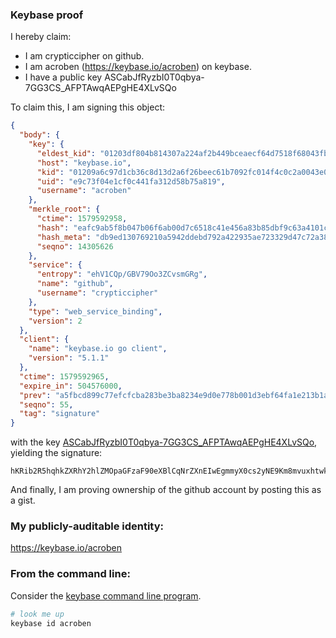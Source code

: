 ### Keybase proof

I hereby claim:

  * I am crypticcipher on github.
  * I am acroben (https://keybase.io/acroben) on keybase.
  * I have a public key ASCabJfRyzbI0T0qbya-7GG3CS_AFPTAwqAEPgHE4XLvSQo

To claim this, I am signing this object:

```json
{
  "body": {
    "key": {
      "eldest_kid": "01203df804b814307a224af2b449bceaecf64d7518f68043fb752f5c5ef56e45a7140a",
      "host": "keybase.io",
      "kid": "01209a6c97d1cb36c8d13d2a6f26beec61b7092fc014f4c0c2a0043e01c4e172ef490a",
      "uid": "e9c73f04e1cf0c441fa312d58b75a819",
      "username": "acroben"
    },
    "merkle_root": {
      "ctime": 1579592958,
      "hash": "eafc9ab5f8b047b06f6ab00d7c6518c41e456a83b85dbf9c63a4101c6f2f9746e3076ed182912e17a93b9d27ea3acfc021b1ed742dc42621217ad80d51e33e48",
      "hash_meta": "db9ed130769210a5942ddebd792a422935ae723329d47c72a3862d924732b7a1",
      "seqno": 14305626
    },
    "service": {
      "entropy": "ehV1CQp/GBV79Oo3ZCvsmGRg",
      "name": "github",
      "username": "crypticcipher"
    },
    "type": "web_service_binding",
    "version": 2
  },
  "client": {
    "name": "keybase.io go client",
    "version": "5.1.1"
  },
  "ctime": 1579592965,
  "expire_in": 504576000,
  "prev": "a5fbcd899c77efcfcba283be3ba8234e9d0e778b001d3ebf64fa1e213b1a3d03",
  "seqno": 55,
  "tag": "signature"
}
```

with the key [ASCabJfRyzbI0T0qbya-7GG3CS_AFPTAwqAEPgHE4XLvSQo](https://keybase.io/acroben), yielding the signature:

```
hKRib2R5hqhkZXRhY2hlZMOpaGFzaF90eXBlCqNrZXnEIwEgmmyX0cs2yNE9Km8mvuxhtwkvwBT0wMKgBD4BxOFy70kKp3BheWxvYWTESpcCN8QgpfvNiZx378/LooO+O6gjTp0Od4sAHT6/ZPoeITsaPQPEIOYtDKFDA9ay2Rugbmzsd+iLMpHgppfbKORncOpbhCfOAgHCo3NpZ8RA/v5xMFu+T0QrKlVhwsowL39dOMSmmz7BXQS6+IIFKmm6JnrDSOn4gEZUGcQB6TfcywCxbYk4uKLHJQPhW2h/C6hzaWdfdHlwZSCkaGFzaIKkdHlwZQildmFsdWXEIHZBtZMGSRTvDzF9Avs/jhlionH5j2zb6MhYqBGSnInpo3RhZ80CAqd2ZXJzaW9uAQ==

```

And finally, I am proving ownership of the github account by posting this as a gist.

### My publicly-auditable identity:

https://keybase.io/acroben

### From the command line:

Consider the [keybase command line program](https://keybase.io/download).

```bash
# look me up
keybase id acroben
```

